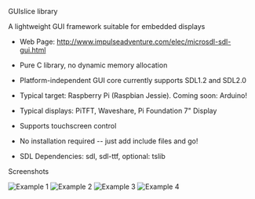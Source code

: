 GUIslice library

A lightweight GUI framework suitable for embedded displays
- Web Page: http://www.impulseadventure.com/elec/microsdl-sdl-gui.html

- Pure C library, no dynamic memory allocation
- Platform-independent GUI core currently supports SDL1.2 and SDL2.0
- Typical target: Raspberry Pi (Raspbian Jessie). Coming soon: Arduino!
- Typical displays: PiTFT, Waveshare, Pi Foundation 7" Display
- Supports touchscreen control
- No installation required -- just add include files and go!
- SDL Dependencies: sdl, sdl-ttf, optional: tslib


Screenshots

![Example 1](http://www.impulseadventure.com/elec/images/sdl_menu1.png)
![Example 2](http://www.impulseadventure.com/elec/images/microsdl-ex07.png)
![Example 3](http://www.impulseadventure.com/elec/images/guislice-ex06.png)
![Example 4](http://www.impulseadventure.com/elec/images/guislice-ex08.png)